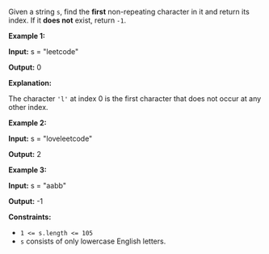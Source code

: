 Given a string `s`, find the **first** non-repeating character in it and return its index. If it **does not** exist, return `-1`.

**Example 1:**

**Input:** s = "leetcode"

**Output:** 0

**Explanation:**

The character `'l'` at index 0 is the first character that does not occur at any other index.

**Example 2:**

**Input:** s = "loveleetcode"

**Output:** 2

**Example 3:**

**Input:** s = "aabb"

**Output:** -1

**Constraints:**

- `1 <= s.length <= 105`
- `s` consists of only lowercase English letters.